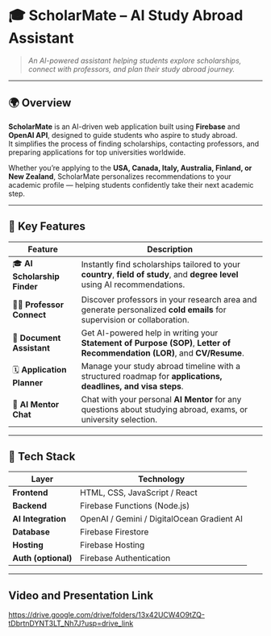 # 🎓 ScholarMate – AI Study Abroad Assistant  

> *An AI-powered assistant helping students explore scholarships, connect with professors, and plan their study abroad journey.*

---

## 🌍 Overview  

**ScholarMate** is an AI-driven web application built using **Firebase** and **OpenAI API**, designed to guide students who aspire to study abroad.  
It simplifies the process of finding scholarships, contacting professors, and preparing applications for top universities worldwide.  

Whether you’re applying to the **USA, Canada, Italy, Australia, Finland, or New Zealand**, ScholarMate personalizes recommendations to your academic profile — helping students confidently take their next academic step.  

---

## 🚀 Key Features  

| Feature | Description |
|----------|-------------|
| 🎓 **AI Scholarship Finder** | Instantly find scholarships tailored to your **country**, **field of study**, and **degree level** using AI recommendations. |
| 👩‍🏫 **Professor Connect** | Discover professors in your research area and generate personalized **cold emails** for supervision or collaboration. |
| 🧾 **Document Assistant** | Get AI-powered help in writing your **Statement of Purpose (SOP)**, **Letter of Recommendation (LOR)**, and **CV/Resume**. |
| 🗓️ **Application Planner** | Manage your study abroad timeline with a structured roadmap for **applications, deadlines, and visa steps**. |
| 💬 **AI Mentor Chat** | Chat with your personal **AI Mentor** for any questions about studying abroad, exams, or university selection. |

---

## 🧩 Tech Stack  

| Layer | Technology |
|--------|-------------|
| **Frontend** | HTML, CSS, JavaScript / React |
| **Backend** | Firebase Functions (Node.js) |
| **AI Integration** | OpenAI / Gemini / DigitalOcean Gradient AI |
| **Database** | Firebase Firestore |
| **Hosting** | Firebase Hosting |
| **Auth (optional)** | Firebase Authentication |

---

## Video and Presentation Link

https://drive.google.com/drive/folders/13x42UCW4O9tZQ-tDbrtnDYNT3LT_Nh7J?usp=drive_link

